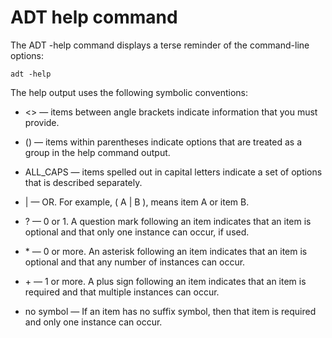 # ADT help command

<div>

The ADT -help command displays a terse reminder of the command-line options:

    adt -help

The help output uses the following symbolic conventions:

- \<\> — items between angle brackets indicate information that you must
  provide.

- () — items within parentheses indicate options that are treated as a group in
  the help command output.

- ALL_CAPS — items spelled out in capital letters indicate a set of options that
  is described separately.

- \| — OR. For example, ( A \| B ), means item A or item B.

- ? — 0 or 1. A question mark following an item indicates that an item is
  optional and that only one instance can occur, if used.

- \* — 0 or more. An asterisk following an item indicates that an item is
  optional and that any number of instances can occur.

- \+ — 1 or more. A plus sign following an item indicates that an item is
  required and that multiple instances can occur.

- no symbol — If an item has no suffix symbol, then that item is required and
  only one instance can occur.

</div>

<div>

<div>



</div>

</div>
